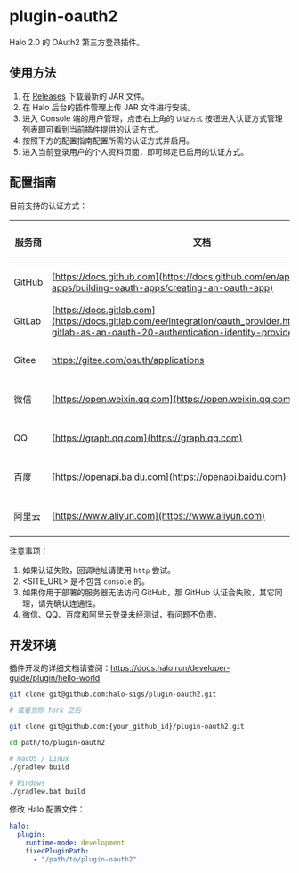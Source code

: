 # plugin-oauth2

Halo 2.0 的 OAuth2 第三方登录插件。

## 使用方法

1. 在 [Releases](https://github.com/halo-sigs/plugin-oauth2/releases) 下载最新的 JAR 文件。
2. 在 Halo 后台的插件管理上传 JAR 文件进行安装。
3. 进入 Console 端的用户管理，点击右上角的 `认证方式` 按钮进入认证方式管理列表即可看到当前插件提供的认证方式。
4. 按照下方的配置指南配置所需的认证方式并启用。
5. 进入当前登录用户的个人资料页面，即可绑定已启用的认证方式。

## 配置指南

目前支持的认证方式：

| 服务商 | 文档                                                                                                                                                   | Halo 所需配置               | Scope        | 回调地址                              |
| ------ | ------------------------------------------------------------------------------------------------------------------------------------------------------ | --------------------------- | ------------ | ------------------------------------- |
| GitHub | [https://docs.github.com](https://docs.github.com/en/apps/oauth-apps/building-oauth-apps/creating-an-oauth-app)                                        | `Client ID` `Client Secret` | 无需手动设置 | `<SITE_URL>/login/oauth2/code/github` |
| GitLab | [https://docs.gitlab.com](https://docs.gitlab.com/ee/integration/oauth_provider.html#configure-gitlab-as-an-oauth-20-authentication-identity-provider) | `Client ID` `Client Secret` | `read_user`  | `<SITE_URL>/login/oauth2/code/gitlab` |
| Gitee  | <https://gitee.com/oauth/applications>                                                                                                                 | `Client ID` `Client Secret` | `user_info`  | `<SITE_URL>/login/oauth2/code/gitee`  |
| 微信 | [https://open.weixin.qq.com](https://open.weixin.qq.com) | `Client ID` `Client Secret` | `snsapi_login` | `<SITE_URL>/login/oauth2/code/wechat` |
| QQ | [https://graph.qq.com](https://graph.qq.com) | `Client ID` `Client Secret` | `get_user_info` | `<SITE_URL>/login/oauth2/code/qq` |
| 百度 | [https://openapi.baidu.com](https://openapi.baidu.com) | `Client ID` `Client Secret` | `basic` | `<SITE_URL>/login/oauth2/code/baidu` |
| 阿里云 | [https://www.aliyun.com](https://www.aliyun.com) | `Client ID` `Client Secret` | `user:read` | `<SITE_URL>/login/oauth2/code/aliyun` |

注意事项：

1. 如果认证失败，回调地址请使用 `http` 尝试。
2. <SITE_URL> 是不包含 `console` 的。
3. 如果你用于部署的服务器无法访问 GitHub，那 GitHub 认证会失败，其它同理，请先确认连通性。
4. 微信、QQ、百度和阿里云登录未经测试，有问题不负责。

## 开发环境

插件开发的详细文档请查阅：<https://docs.halo.run/developer-guide/plugin/hello-world>

```bash
git clone git@github.com:halo-sigs/plugin-oauth2.git

# 或者当你 fork 之后

git clone git@github.com:{your_github_id}/plugin-oauth2.git
```

```bash
cd path/to/plugin-oauth2
```

```bash
# macOS / Linux
./gradlew build

# Windows
./gradlew.bat build
```

修改 Halo 配置文件：

```yaml
halo:
  plugin:
    runtime-mode: development
    fixedPluginPath:
      - "/path/to/plugin-oauth2"
```
